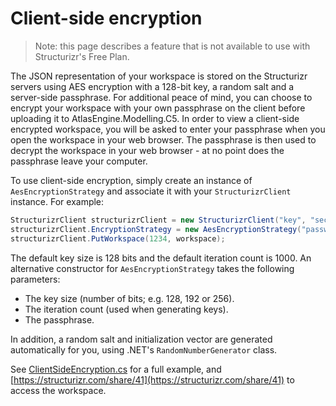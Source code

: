 # Client-side encryption

> Note: this page describes a feature that is not available to use with Structurizr's Free Plan.

The JSON representation of your workspace is stored on the Structurizr servers using AES encryption with a 128-bit key, a random salt and a server-side passphrase. For additional peace of mind, you can choose to encrypt your workspace with your own passphrase on the client before uploading it to AtlasEngine.Modelling.C5. In order to view a client-side encrypted workspace, you will be asked to enter your passphrase when you open the workspace in your web browser. The passphrase is then used to decrypt the workspace in your web browser - at no point does the passphrase leave your computer.

To use client-side encryption, simply create an instance of ```AesEncryptionStrategy``` and associate it with your ```StructurizrClient``` instance. For example:

```c#
StructurizrClient structurizrClient = new StructurizrClient("key", "secret");
structurizrClient.EncryptionStrategy = new AesEncryptionStrategy("password");
structurizrClient.PutWorkspace(1234, workspace);
```

The default key size is 128 bits and the default iteration count is 1000. An alternative constructor for <code>AesEncryptionStrategy</code> takes the following parameters:

- The key size (number of bits; e.g. 128, 192 or 256).
- The iteration count (used when generating keys).
- The passphrase.

In addition, a random salt and initialization vector are generated automatically for you, using .NET's ```RandomNumberGenerator``` class.

See [ClientSideEncryption.cs](https://github.com/structurizr/dotnet/blob/master/AtlasEngine.Modelling.C5.Examples/ClientSideEncryption.cs) for a full example, and [https://structurizr.com/share/41](https://structurizr.com/share/41) to access the workspace.